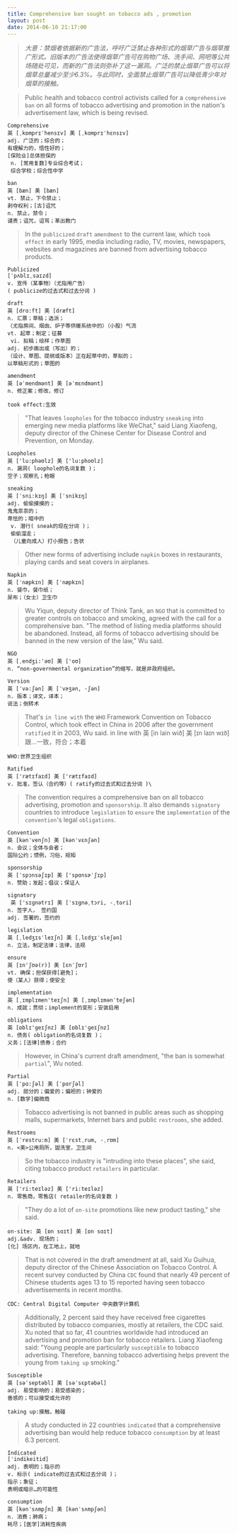```yaml
---
title: Comprehensive ban sought on tobacco ads , promotion
layout: post
date: 2014-06-10 21:17:00
---
```

>*大意：禁烟者依据新的广告法，呼吁广泛禁止各种形式的烟草广告与烟草推广形式。旧版本的广告法使得烟草广告可在购物广场、洗手间、网吧等公共场随处可见，而新的广告法则弥补了这一漏洞。广泛的禁止烟草广告可以将烟草总量减少至少6.3%。与此同时，全面禁止烟草广告可以降低青少年对烟草的接触。*

>Public health and tobacco control activists called for a `comprehensive` `ban` on all forms of tobacco advertising and promotion in the nation's advertisement law, which is being revised.

    Comprehensive
    英 [ˌkɒmprɪˈhensɪv] 美 [ˌkɑmprɪˈhɛnsɪv] 
    adj. 广泛的；综合的；
    有理解力的，悟性好的；
    [保险业]总体担保的
     n. [常用复数]专业综合考试；
     综合学校；综合性中学

    ban
    英 [bæn] 美 [bæn] 
    vt. 禁止，下令禁止；
    剥夺权利；[古]诅咒 
    n. 禁止，禁令；
    谴责；诅咒，诅骂；革出教门 

>In the `publicized` `draft` `amendment` to the current law, which `took effect` in early 1995, media including radio, TV, movies, newspapers, websites and magazines are banned from advertising tobacco products.

    Publicized
    [ˈpʌblɪˌsaɪzd] 
    v. 宣传（某事物）（尤指用广告）
    ( publicize的过去式和过去分词 )

    draft
    英 [drɑ:ft] 美 [dræft] 
    n. 汇票；草稿；选派；
    （尤指房间、烟囱、炉子等供暖系统中的）（小股）气流
    vt. 起草；制定；征募
     vi. 拟稿；绘样；作草图 
    adj. 初步画出或（写出）的；
    （设计、草图、提纲或版本）正在起草中的，草拟的；
    以草稿形式的；草图的

    amendment 
    英 [əˈmendmənt] 美 [əˈmɛndmənt] 
    n. 修正案；修改，修订

    took effect:生效

>"That leaves `loopholes` for the tobacco industry `sneaking` into emerging new media platforms like WeChat," said Liang Xiaofeng, deputy director of the Chinese Center for Disease Control and Prevention, on Monday.

    Loopholes
    英 ['lu:phəʊlz] 美 ['lu:phoʊlz] 
    n. 漏洞( loophole的名词复数 )；
    空子；观察孔；枪眼

    sneaking
    英 [ˈsni:kɪŋ] 美 [ˈsnikɪŋ] 
    adj. 偷偷摸摸的；
    鬼鬼祟祟的；
    卑怯的；暗中的
     v. 潜行( sneak的现在分词 )；
     偷偷溜走；
     （儿童向成人）打小报告；告状

>Other new forms of advertising include `napkin` boxes in restaurants, playing cards and seat covers in airplanes.

    Napkin
    英 [ˈnæpkɪn] 美 [ˈnæpkɪn] 
    n. 餐巾，餐巾纸；
    尿布；（女士）卫生巾

>Wu Yiqun, deputy director of Think Tank, an `NGO` that is committed to greater controls on tobacco and smoking, agreed with the call for a comprehensive ban. "The method of listing media platforms should be abandoned. Instead, all forms of tobacco advertising should be banned in the new version of the law," Wu said.

    NGO
    英 [ˌendʒi:'əʊ] 美 ['oʊ] 
    n. “non-governmental organization”的缩写，就是非政府组织。

    Version
    英 [ˈvə:ʃən] 美 [ˈvɚʒən, -ʃən] 
    n. 版本；译文，译本；
    说法；倒转术 

>That's `in line with` the `WHO` Framework Convention on Tobacco Control, which took effect in China in 2006 after the government `ratified` it in 2003, Wu said.
    in line with
    英 [in lain wið] 美 [ɪn laɪn wɪð] 
    跟…一致，符合；本着

    WHO:世界卫生组织

    Ratified
    英 ['rætɪfaɪd] 美 ['rætɪfaɪd] 
    v. 批准，签认（合约等）( ratify的过去式和过去分词 )\

>The convention requires a comprehensive ban on all tobacco advertising, promotion and `sponsorship`. It also demands `signatory` countries to introduce `legislation` to `ensure` the `implementation` of the `convention`'s legal `obligations`.

    Convention
    英 [kənˈvenʃn] 美 [kənˈvɛnʃən] 
    n. 会议；全体与会者；
    国际公约；惯例，习俗，规矩

    sponsorship
    英 [ˈspɔnsəʃɪp] 美 ['spɑnsɚˈʃɪp] 
    n. 赞助；发起；倡议；保证人

    signatory
     英 ['sɪɡnətrɪ] 美 [ˈsɪɡnəˌtɔri, -ˌtori] 
    n. 签字人， 签约国
    adj. 签署的，签约的

    legislation
    英 [ˌledʒɪsˈleɪʃn] 美 [ˌlɛdʒɪˈsleʃən] 
    n. 立法，制定法律；法律，法规

    ensure
    英 [ɪn'ʃʊə(r)] 美 [ɛnˈʃʊr] 
    vt. 确保；担保获得[避免]；
    使（某人）获得；使安全

    implementation 
    英 [ˌɪmplɪmen'teɪʃn] 美 [ˌɪmplɪmənˈteʃən] 
    n. 成就；贯彻；implement的变形；安装启用

    obligations
    英 [ɒblɪ'ɡeɪʃnz] 美 [ɒblɪ'ɡeɪʃnz] 
    n. 债务( obligation的名词复数 )；
    义务；[法律]债券；合约

>However, in China's current draft amendment, "the ban is somewhat `partial`", Wu noted.

    Partial 
    英 [ˈpɑ:ʃəl] 美 [ˈpɑrʃəl] 
    adj. 部分的；偏爱的；偏袒的；钟爱的 
    n. [数学]偏微商 

>Tobacco advertising is not banned in public areas such as shopping malls, supermarkets, Internet bars and public `restrooms`, she added.

    Restrooms
    英 [ˈrestru:m] 美 [ˈrɛstˌrum, -ˌrʊm] 
    n. <美>公用厕所，盥洗室，卫生间

>So the tobacco industry is "intruding into these places", she said, citing tobacco product `retailers` in particular.

    Retailers
    英 ['ri:teɪləz] 美 ['ri:teɪləz] 
    n. 零售商，零售店( retailer的名词复数 ) 

>"They do a lot of `on-site` promotions like new product tasting," she said.

    on-site: 英 [ɒn sɑɪt] 美 [ɒn sɑɪt] 
    adj.&adv. 现场的；
    [化] 场区内，在工地上，就地

>That is not covered in the draft amendment at all, said Xu Guihua, deputy director of the Chinese Association on Tobacco Control.
A recent survey conducted by China `CDC` found that nearly 49 percent of Chinese students ages 13 to 15 reported having seen tobacco advertisements in recent months.

    CDC: Central Digital Computer 中央数字计算机

>Additionally, 2 percent said they have received free cigarettes distributed by tobacco companies, mostly at retailers, the CDC said.
Xu noted that so far, 41 countries worldwide had introduced an advertising and promotion ban for tobacco retailers.
Liang Xiaofeng said: "Young people are particularly `susceptible` to tobacco advertising. Therefore, banning tobacco advertising helps prevent the young from `taking up` smoking."

    Susceptible
    英 [səˈseptəbl] 美 [səˈsɛptəbəl] 
    adj. 易受影响的；易受感染的；
    善感的；可以接受或允许的

    taking up:接触，触碰

>A study conducted in 22 countries `indicated` that a comprehensive advertising ban would help reduce tobacco `consumption` by at least 6.3 percent.

    Indicated
    [ˈindikeitid] 
    adj. 表明的；指示的 
    v. 标示( indicate的过去式和过去分词 )；
    指示；象征；
    表明或暗示…的可能性

    consumption
    英 [kənˈsʌmpʃn] 美 [kənˈsʌmpʃən] 
    n. 消费；肺病；
    耗尽；[医学]消耗性疾病
